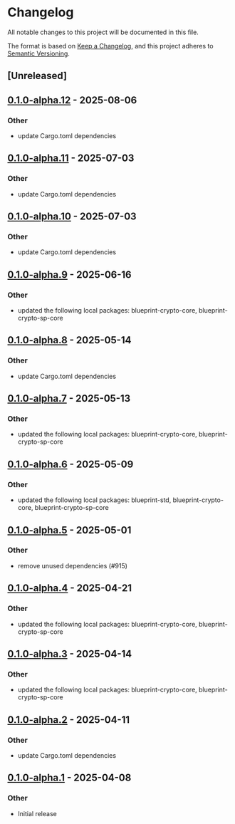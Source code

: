 # Changelog

All notable changes to this project will be documented in this file.

The format is based on [Keep a Changelog](https://keepachangelog.com/en/1.0.0/),
and this project adheres to [Semantic Versioning](https://semver.org/spec/v2.0.0.html).

## [Unreleased]

## [0.1.0-alpha.12](https://github.com/tangle-network/blueprint/compare/blueprint-crypto-tangle-pair-signer-v0.1.0-alpha.11...blueprint-crypto-tangle-pair-signer-v0.1.0-alpha.12) - 2025-08-06

### Other

- update Cargo.toml dependencies

## [0.1.0-alpha.11](https://github.com/tangle-network/blueprint/compare/blueprint-crypto-tangle-pair-signer-v0.1.0-alpha.10...blueprint-crypto-tangle-pair-signer-v0.1.0-alpha.11) - 2025-07-03

### Other

- update Cargo.toml dependencies

## [0.1.0-alpha.10](https://github.com/tangle-network/blueprint/compare/blueprint-crypto-tangle-pair-signer-v0.1.0-alpha.9...blueprint-crypto-tangle-pair-signer-v0.1.0-alpha.10) - 2025-07-03

### Other

- update Cargo.toml dependencies

## [0.1.0-alpha.9](https://github.com/tangle-network/blueprint/compare/blueprint-crypto-tangle-pair-signer-v0.1.0-alpha.8...blueprint-crypto-tangle-pair-signer-v0.1.0-alpha.9) - 2025-06-16

### Other

- updated the following local packages: blueprint-crypto-core, blueprint-crypto-sp-core

## [0.1.0-alpha.8](https://github.com/tangle-network/blueprint/compare/blueprint-crypto-tangle-pair-signer-v0.1.0-alpha.7...blueprint-crypto-tangle-pair-signer-v0.1.0-alpha.8) - 2025-05-14

### Other

- update Cargo.toml dependencies

## [0.1.0-alpha.7](https://github.com/tangle-network/blueprint/compare/blueprint-crypto-tangle-pair-signer-v0.1.0-alpha.6...blueprint-crypto-tangle-pair-signer-v0.1.0-alpha.7) - 2025-05-13

### Other

- updated the following local packages: blueprint-crypto-core, blueprint-crypto-sp-core

## [0.1.0-alpha.6](https://github.com/tangle-network/blueprint/compare/blueprint-crypto-tangle-pair-signer-v0.1.0-alpha.5...blueprint-crypto-tangle-pair-signer-v0.1.0-alpha.6) - 2025-05-09

### Other

- updated the following local packages: blueprint-std, blueprint-crypto-core, blueprint-crypto-sp-core

## [0.1.0-alpha.5](https://github.com/tangle-network/blueprint/compare/blueprint-crypto-tangle-pair-signer-v0.1.0-alpha.4...blueprint-crypto-tangle-pair-signer-v0.1.0-alpha.5) - 2025-05-01

### Other

- remove unused dependencies (#915)

## [0.1.0-alpha.4](https://github.com/tangle-network/blueprint/compare/blueprint-crypto-tangle-pair-signer-v0.1.0-alpha.3...blueprint-crypto-tangle-pair-signer-v0.1.0-alpha.4) - 2025-04-21

### Other

- updated the following local packages: blueprint-crypto-core, blueprint-crypto-sp-core

## [0.1.0-alpha.3](https://github.com/tangle-network/blueprint/compare/blueprint-crypto-tangle-pair-signer-v0.1.0-alpha.2...blueprint-crypto-tangle-pair-signer-v0.1.0-alpha.3) - 2025-04-14

### Other

- updated the following local packages: blueprint-crypto-core, blueprint-crypto-sp-core

## [0.1.0-alpha.2](https://github.com/tangle-network/blueprint/compare/blueprint-crypto-tangle-pair-signer-v0.1.0-alpha.1...blueprint-crypto-tangle-pair-signer-v0.1.0-alpha.2) - 2025-04-11

### Other

- update Cargo.toml dependencies

## [0.1.0-alpha.1](https://github.com/tangle-network/blueprint/releases/tag/blueprint-crypto-tangle-pair-signer-v0.1.0-alpha.1) - 2025-04-08

### Other

- Initial release
